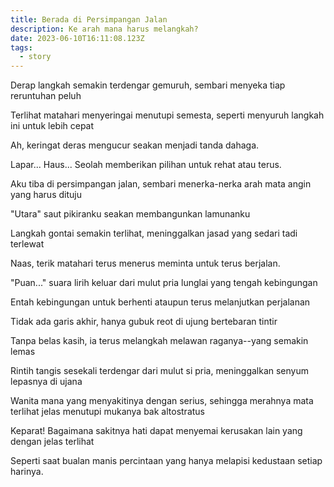 ```yaml
---
title: Berada di Persimpangan Jalan
description: Ke arah mana harus melangkah?
date: 2023-06-10T16:11:08.123Z
tags:
  - story
---
```


Derap langkah semakin terdengar gemuruh, sembari menyeka tiap reruntuhan peluh

Terlihat matahari menyeringai menutupi semesta, seperti menyuruh langkah ini untuk lebih cepat

Ah, keringat deras mengucur seakan menjadi tanda dahaga.

Lapar... Haus... Seolah memberikan pilihan untuk rehat atau terus.


Aku tiba di persimpangan jalan, sembari menerka-nerka arah mata angin yang harus dituju

"Utara" saut pikiranku seakan membangunkan lamunanku

Langkah gontai semakin terlihat, meninggalkan jasad yang sedari tadi terlewat

Naas, terik matahari terus menerus meminta untuk terus berjalan.


"Puan..." suara lirih keluar dari mulut pria lunglai yang tengah kebingungan

Entah kebingungan untuk berhenti ataupun terus melanjutkan perjalanan

Tidak ada garis akhir, hanya gubuk reot di ujung bertebaran tintir

Tanpa belas kasih, ia terus melangkah melawan raganya--yang semakin lemas


Rintih tangis sesekali terdengar dari mulut si pria, meninggalkan senyum lepasnya di ujana

Wanita mana yang menyakitinya dengan serius, sehingga merahnya mata terlihat jelas menutupi mukanya bak altostratus

Keparat! Bagaimana sakitnya hati dapat menyemai kerusakan lain yang dengan jelas terlihat

Seperti saat bualan manis percintaan yang hanya melapisi kedustaan setiap harinya.

